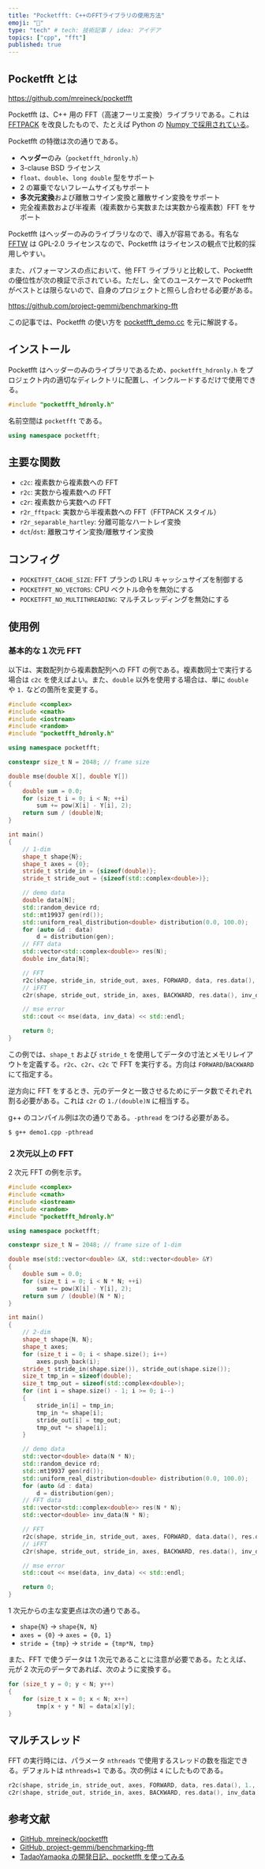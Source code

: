 ```yaml
---
title: "Pocketfft: C++のFFTライブラリの使用方法"
emoji: "💭"
type: "tech" # tech: 技術記事 / idea: アイデア
topics: ["cpp", "fft"]
published: true
---
```


## Pocketfft とは

https://github.com/mreineck/pocketfft

Pocketfft は、C++ 用の FFT（高速フーリエ変換）ライブラリである。これは [FFTPACK](https://casa.nrao.edu/aips2_docs/scimath/implement/Mathematics/FFTPack.html) を改良したもので、たとえば Python の [Numpy で採用されている](https://numpy.org/devdocs/release/1.17.0-notes.html)。

Pocketfft の特徴は次の通りである。

- **ヘッダー**のみ（`pocketfft_hdronly.h`）
- 3-clause BSD ライセンス
- `float`、`double`、`long double` 型をサポート
- 2 の冪乗でないフレームサイズもサポート
- **多次元変換**および離散コサイン変換と離散サイン変換をサポート
- 完全複素数および半複素（複素数から実数または実数から複素数）FFT をサポート

Pocketfft はヘッダーのみのライブラリなので、導入が容易である。有名な [FFTW](https://www.fftw.org/) は GPL-2.0 ライセンスなので、Pocketfft はライセンスの観点で比較的採用しやすい。

また、パフォーマンスの点において、他 FFT ライブラリと比較して、Pocketfft の優位性が次の検証で示されている。ただし、全てのユースケースで Pocketfft がベストとは限らないので、自身のプロジェクトと照らし合わせる必要がある。

https://github.com/project-gemmi/benchmarking-fft

この記事では、Pocketfft の使い方を [pocketfft_demo.cc](https://github.com/mreineck/pocketfft/blob/cpp/pocketfft_demo.cc) を元に解説する。

## インストール

Pocketfft はヘッダーのみのライブラリであるため、`pocketfft_hdronly.h` をプロジェクト内の適切なディレクトリに配置し、インクルードするだけで使用できる。

```cpp
#include "pocketfft_hdronly.h"
```

名前空間は `pocketfft` である。

```cpp
using namespace pocketfft;
```

## 主要な関数

- `c2c`: 複素数から複素数への FFT
- `r2c`: 実数から複素数への FFT
- `c2r`: 複素数から実数への FFT
- `r2r_fftpack`: 実数から半複素数への FFT（FFTPACK スタイル）
- `r2r_separable_hartley`: 分離可能なハートレイ変換
- `dct`/`dst`: 離散コサイン変換/離散サイン変換

## コンフィグ

- `POCKETFFT_CACHE_SIZE`: FFT プランの LRU キャッシュサイズを制御する
- `POCKETFFT_NO_VECTORS`: CPU ベクトル命令を無効にする
- `POCKETFFT_NO_MULTITHREADING`: マルチスレッディングを無効にする

## 使用例

### 基本的な１次元 FFT

以下は、実数配列から複素数配列への FFT の例である。複素数同士で実行する場合は `c2c` を使えばよい。また、`double` 以外を使用する場合は、単に `double` や `1.` などの箇所を変更する。

```cpp:demo1.cpp
#include <complex>
#include <cmath>
#include <iostream>
#include <random>
#include "pocketfft_hdronly.h"

using namespace pocketfft;

constexpr size_t N = 2048; // frame size

double mse(double X[], double Y[])
{
    double sum = 0.0;
    for (size_t i = 0; i < N; ++i)
        sum += pow(X[i] - Y[i], 2);
    return sum / (double)N;
}

int main()
{
    // 1-dim
    shape_t shape{N};
    shape_t axes = {0};
    stride_t stride_in = {sizeof(double)};
    stride_t stride_out = {sizeof(std::complex<double>)};

    // demo data
    double data[N];
    std::random_device rd;
    std::mt19937 gen(rd());
    std::uniform_real_distribution<double> distribution(0.0, 100.0);
    for (auto &d : data)
        d = distribution(gen);
    // FFT data
    std::vector<std::complex<double>> res(N);
    double inv_data[N];

    // FFT
    r2c(shape, stride_in, stride_out, axes, FORWARD, data, res.data(), 1.);
    // iFFT
    c2r(shape, stride_out, stride_in, axes, BACKWARD, res.data(), inv_data, 1. / (double)N);

    // mse error
    std::cout << mse(data, inv_data) << std::endl;

    return 0;
}
```

この例では、`shape_t` および `stride_t` を使用してデータの寸法とメモリレイアウトを定義する。`r2c`、`c2r`、`c2c` で FFT を実行する。方向は `FORWARD`/`BACKWARD` にて指定する。

逆方向に FFT をするとき、元のデータと一致させるためにデータ数でそれぞれ割る必要がある。これは `c2r` の `1./(double)N` に相当する。

g++ のコンパイル例は次の通りである。`-pthread` をつける必要がある。

```
$ g++ demo1.cpp -pthread
```

### ２次元以上の FFT

2 次元 FFT の例を示す。

```cpp:demo2.cpp
#include <complex>
#include <cmath>
#include <iostream>
#include <random>
#include "pocketfft_hdronly.h"

using namespace pocketfft;

constexpr size_t N = 2048; // frame size of 1-dim

double mse(std::vector<double> &X, std::vector<double> &Y)
{
    double sum = 0.0;
    for (size_t i = 0; i < N * N; ++i)
        sum += pow(X[i] - Y[i], 2);
    return sum / (double)(N * N);
}

int main()
{
    // 2-dim
    shape_t shape{N, N};
    shape_t axes;
    for (size_t i = 0; i < shape.size(); i++)
        axes.push_back(i);
    stride_t stride_in(shape.size()), stride_out(shape.size());
    size_t tmp_in = sizeof(double);
    size_t tmp_out = sizeof(std::complex<double>);
    for (int i = shape.size() - 1; i >= 0; i--)
    {
        stride_in[i] = tmp_in;
        tmp_in *= shape[i];
        stride_out[i] = tmp_out;
        tmp_out *= shape[i];
    }

    // demo data
    std::vector<double> data(N * N);
    std::random_device rd;
    std::mt19937 gen(rd());
    std::uniform_real_distribution<double> distribution(0.0, 100.0);
    for (auto &d : data)
        d = distribution(gen);
    // FFT data
    std::vector<std::complex<double>> res(N * N);
    std::vector<double> inv_data(N * N);

    // FFT
    r2c(shape, stride_in, stride_out, axes, FORWARD, data.data(), res.data(), 1.);
    // iFFT
    c2r(shape, stride_out, stride_in, axes, BACKWARD, res.data(), inv_data.data(), 1. / (double)(N * N));

    // mse error
    std::cout << mse(data, inv_data) << std::endl;

    return 0;
}
```

1 次元からの主な変更点は次の通りである。

- `shape{N}` → `shape{N, N}`
- `axes = {0}` → `axes = {0, 1}`
- `stride = {tmp}` → `stride = {tmp*N, tmp}`

また、FFT で使うデータは 1 次元であることに注意が必要である。たとえば、元が 2 次元のデータであれば、次のように変換する。

```cpp
for (size_t y = 0; y < N; y++)
{
    for (size_t x = 0; x < N; x++)
        tmp[x + y * N] = data[x][y];
}
```

## マルチスレッド

FFT の実行時には、パラメータ `nthreads` で使用するスレッドの数を指定できる。デフォルトは `nthreads=1` である。次の例は `4` にしたものである。

```cpp
r2c(shape, stride_in, stride_out, axes, FORWARD, data, res.data(), 1., 4);
c2r(shape, stride_out, stride_in, axes, BACKWARD, res.data(), inv_data, 1. / N, 4);
```

## 参考文献

- [GitHub, mreineck/pocketfft](https://github.com/mreineck/pocketfft)
- [GitHub, project-gemmi/benchmarking-fft](https://github.com/project-gemmi/benchmarking-fft)
- [TadaoYamaoka の開発日記、pocketfft を使ってみる](https://tadaoyamaoka.hatenablog.com/entry/2023/01/30/001600)

